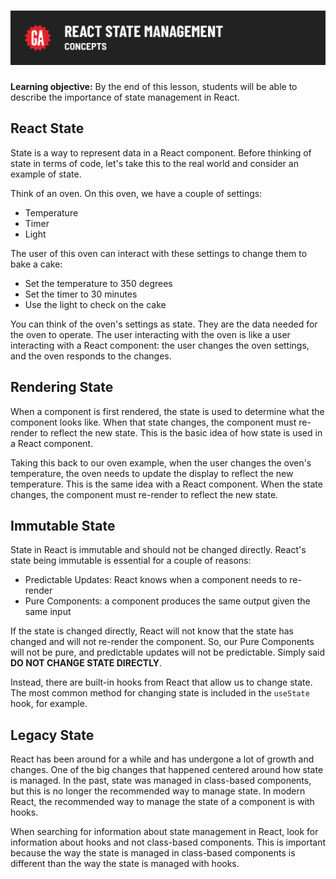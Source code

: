 # ![React State Management - Concepts](./assets/hero.png)

**Learning objective:** By the end of this lesson, students will be able to describe the importance of state management in React.

## React State

State is a way to represent data in a React component. Before thinking of state in terms of code, let's take this to the real world and consider an example of state. 

Think of an oven. On this oven, we have a couple of settings:

- Temperature
- Timer
- Light

The user of this oven can interact with these settings to change them to bake a cake:

- Set the temperature to 350 degrees
- Set the timer to 30 minutes
- Use the light to check on the cake

You can think of the oven's settings as state. They are the data needed for the oven to operate. The user interacting with the oven is like a user interacting with a React component: the user changes the oven settings, and the oven responds to the changes.

## Rendering State

When a component is first rendered, the state is used to determine what the component looks like. When that state changes, the component must re-render to reflect the new state. This is the basic idea of how state is used in a React component.

Taking this back to our oven example, when the user changes the oven's temperature, the oven needs to update the display to reflect the new temperature. This is the same idea with a React component. When the state changes, the component must re-render to reflect the new state.

## Immutable State

State in React is immutable and should not be changed directly. React's state being immutable is essential for a couple of reasons:

- Predictable Updates: React knows when a component needs to re-render
- Pure Components: a component produces the same output given the same input

If the state is changed directly, React will not know that the state has changed and will not re-render the component. So, our Pure Components will not be pure, and predictable updates will not be predictable. Simply said **DO NOT CHANGE STATE DIRECTLY**.

Instead, there are built-in hooks from React that allow us to change state. The most common method for changing state is included in the `useState` hook, for example.

## Legacy State

React has been around for a while and has undergone a lot of growth and changes. One of the big changes that happened centered around how state is managed. In the past, state was managed in class-based components, but this is no longer the recommended way to manage state. In modern React, the recommended way to manage the state of a component is with hooks.

When searching for information about state management in React, look for information about hooks and not class-based components. This is important because the way the state is managed in class-based components is different than the way the state is managed with hooks.